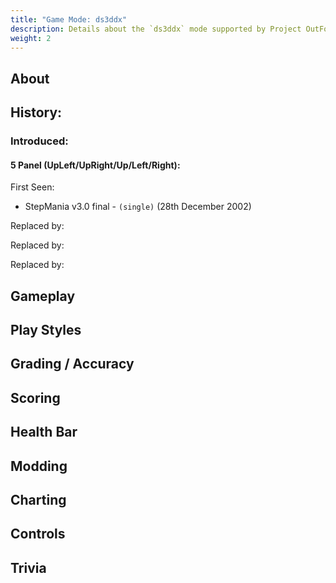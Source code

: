 ```yaml
---
title: "Game Mode: ds3ddx"
description: Details about the `ds3ddx` mode supported by Project OutFox.
weight: 2
---
```



<!--
insert picture of gameplay 
-->

## About

## History:


### Introduced:
#### 5 Panel (UpLeft/UpRight/Up/Left/Right):

First Seen:
 * StepMania v3.0 final - ``(single)`` (28th December 2002) 

Replaced by:


Replaced by:


Replaced by:



## Gameplay

## Play Styles

## Grading / Accuracy

## Scoring

## Health Bar

## Modding

## Charting

## Controls

## Trivia


